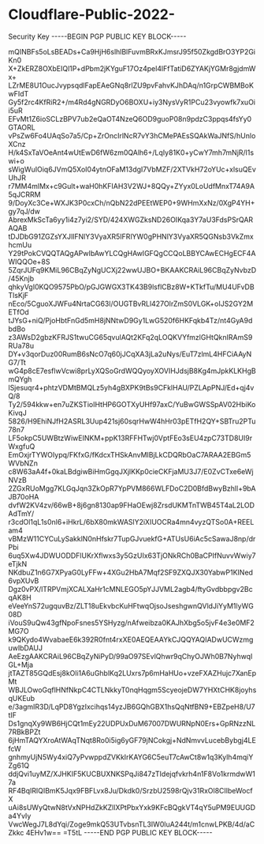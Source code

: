 # Cloudflare-Public-2022-
Security Key
-----BEGIN PGP PUBLIC KEY BLOCK-----

mQINBFs5oLsBEADs+Ca9HjH6slhlBlFuvmBRxKJmsrJ95f50ZkgdBrO3YP2GiKn0
X+ZkERZ8OXbEIQl1P+dPbm2jKYguF17Oz4pel4lFfTatiD6ZYAKjYGMr8gjdmWx+
LZrME8U1OucJvypsqdlFapEAeGNq8rlZU9pvFahvKJhDAq/n1GrpCWBMBoKwFIdT
Gy5f2rc4KfRiR2+/m4Rd4gNGRDyO6BOXU+iy3NysVyR1PCu23vyowfk7xuOii5uR
EFvMt1Z6ioSCLzBPV7ub2eQaOT4NzeQ6OD9guoP08n9pdzC3ppqs4fsYy0GTAORL
vPsZw6Fo4UAqSo7a5/Cp+ZrOncIrlNcR7vY3hCMePAEsSQAkWaJNfS/hUnloXCnz
H/k4SxTaVOeAnt4wUtEwD6fW6zm0QAlh6+/LqIy81K0+yCwY7mh7mNjR/l1swi+o
sWigWuIOiq6JVmQ5XoI04ytnOFaM13dgI7VbMZF/2XTVkH72oYUc+xlsuQEvUhJR
r7MM4mlMx+c9Gult+waH0hKFIAH3V2WJ+8QQy+ZYyx0LoUdfMnxT74A9A5qJCRRM
9/DoyXc3Ce+WXJK3P0cxCh/nQbN22dPEEtWEP0+9WHmXxNz/0XgP4YH+gy7qJ/dw
AbrexMkScTa6yy1i4z7yi2/SYD/424XWGZksND26OIKqa3Y7aU3FdsPSrQARAQAB
tDJDbG91ZGZsYXJlIFNlY3VyaXR5IFRlYW0gPHNlY3VyaXR5QGNsb3VkZmxhcmUu
Y29tPokCVQQTAQgAPwIbAwYLCQgHAwIGFQgCCQoLBBYCAwECHgECF4AWIQQOe+8S
5ZqrJUFq9KMiL96CBqZyNgUCXj22wwUJBO+BKAAKCRAiL96CBqZyNvbzD/45Knjb
qhkyVgI0KQO9575PbO/pGJGWGX3TK43B9lsflCBz8W+KTkfTu/MU4UFvDBTlsKjF
nEco/5CguoXJWFu4NrtaCG63l/OUGTBvRLl427OlrZmS0VLGK+oIJS2GY2METfOd
tJYsG+niQ/PjoHbtFnGd5mH8jNNtwD9Gy1LwG520f6HKFqkb4Tz/nt4GyA9dbdBo
z3AWsD2gbzKFRJS1twuCG65qvulAQt2KFq2qLOQKVYfmzlGHtQknIRAmS9RUa78u
DY+v3qorDuz00RumB6sNcO7q60jJCqXA3jLa2uNys/EuT7zlmL4HFCiAAyNG7/Tt
wG4p8cE7esflwVcwi8prLyXQSoGrdWQQyoyXOVIHJdsjB8Kg4mJpkKLKHgBmQYgh
lSjesuqr4+phtzVDMtBMQLz5yh4gBXPK9tBs9CFklHAU/PZLApPNJ/Ed+qj4vQ/8
Ty2/594kkw+en7uZKSTioIHtHP6GOTXyUHf97axC/YuBwGWSSpAV02HbiKoKivqJ
5826/H9EhiNJfH2ASRL3Uup421sj60sqrHwW4hHr03pETfH2QY+SBTru2PTu78n7
LF5okpC5UWBtzWiwEINKM+ppK13RFFHTwj0VptFEo3sEU4zpC73TD8UI9rWxgfuQ
EmOxjrTYWOIypq/FKfxG/fKdcxTHSkAnvMIBjLkCDQRbOaC7ARAA2EBGm5WVbNZn
c8W63aA4f+0kaLBdgiwBiHmGgqJXjlKKp0cieCKFjaMU3J7/E0ZvCTxe6eWjNVzB
2ZGxRUoMgg7KLGqJqn3ZkOpR7YpPVM866WLFDoC2D0BfdBwyBzhll+9bAJB70oHA
dvfW2KV4zv/66wB+8j6gn8130ap9FHaOEwj8ZrsdUKMTnTWB45T4aL2LODAdTmY/
r3cdOl1qL1s0nl6+iHkrL/6bX80mkWASlY2iXIUOCRa4mn4vyzQTSo0A+REELam4
vBMzW11CYCuLySakklN0nHfskr7TupGJvuekfG+ATUsU6iAc5cSawaJ8np/drPbi
6uq5Xw4JDWUODDFlUKrXflwxs3y5GzUIx63TjONkRCh0BaCPIfNuvvWwiy7eTjkN
NKdbuZ1n6G7XPyaG0LyFFw+4XGu2HbA7Mqf2SF9ZXQJX30YabwP1KINed6vpXUvB
Dgz0vPX/lTRPVmjXCALXaHr1cMNLEGO5pYJJVML2agb4/ftyGvdbbpgv2BcqAK8H
eVeeYnS72ugquvBz/ZLT18uEkvbcKuHFtwqOjsoJseshgwnQVldJiYyM1lyWG08D
iVouS9uQw43gfNpoFsnes5YSHyzg/nAfweibza0KAJhXbg5o5jvF4e3e0MF2MG7O
k9QKydo4WvabaeE6k392R0fnt4rxXE0AEQEAAYkCJQQYAQIADwUCWzmguwIbDAUJ
AeEzgAAKCRAiL96CBqZyNiPyD/99aO97SEvlQhwr9qChyOJWh0B7NyhwqIGL+Mja
jtTAZT85GQdEsj8kOli1A6uGhblKq2LUxrs7p6mHaHUo+vzeFXAZHujc7XanEpMt
WBJLOwoGqflHNfNkpC4CTLNkkyT0nqHqgm5ScyeojeDW7YHXtCHK8joyhsqUKEub
e/3agmIR3D/LqPD8YgzIxcihqs14yzJB6GQhGBX1hsQqNtfBN9+EBZpeH8/U7tIF
Ds1gnqXy9WB6HjCQt1mEy22UDPUxDuM67007DWURNpN0Ers+GpRNzzNL7RBkBPZt
6jHmTAQYXroAtWAqTNqt8Ro0i5ig6yGF79jNCokgj+NdNmvvLucebBybgj4LEfcW
gnhmyUjN5Wy4xiQ7yPvwppdZVKkIrKAYG6C5euT7cAwCt8w1q3Kylh4mqiYZg61Q
ddjQvi1uyMZ/XJHKIF5KUCBUXNKSPqJi847zTIdejqfvkrh4n1F8Vo1krmdwW17a
RF4BqIRlQIBmK5Jqx9FBFLvx8Ju/Dkdk0/SrzbU2598rQjv31RxOl8CIlbeWocfX
uAi8sUWyQtwN8tVxNPHdZkKZllXPtPbxYxk9KFcBQgkVT4qY5uPM9EUUGDa4YvIy
VwcWegJ7L8dYqi/Zoge9mkQ53UTvbsnTL3IW0luA244t/m1cnwLPKB/4d/aCZkkc
4EHv1w==
=T5tL
-----END PGP PUBLIC KEY BLOCK-----
